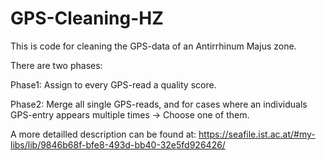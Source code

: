 # GPS-Cleaning-HZ
This is code for cleaning the GPS-data of an Antirrhinum Majus zone.

There are two phases:

Phase1:
Assign to every GPS-read a quality score.

Phase2:
Merge all single GPS-reads, and for cases where an individuals GPS-entry appears multiple times -> Choose one of them.

A more detailled description can be found at:
https://seafile.ist.ac.at/#my-libs/lib/9846b68f-bfe8-493d-bb40-32e5fd926426/
